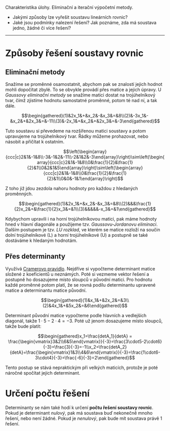 Charakteristika úlohy. Eliminační a iterační výpočetní metody.

- Jakými způsoby lze vyřešit soustavu lineárních rovnic?
- Jaké jsou podmínky nalezení řešení? Jak poznáme, zda má soustava jedno, žádné či více řešení?
---
# Způsoby řešení soustavy rovnic
## Eliminační metody
Snažíme se proměnné osamostatnit, abychom pak se znalostí jejich hodnot mohli dopočítat zbylé. To se obvykle provádí přes matice a jejich úpravy. U *Gaussovy eliminační metody* se snažíme matici dostat na trojúhelníkový tvar, čímž zjistíme hodnotu samostatné proměnné, potom té nad ní, a tak dále.

$$\begin{gathered}(1)&2x_1&+&x_2&-&x_3&=&8\\(2)&-3x_1&-&x_2&+&2x_3&=&-11\\(3)&-2x_1&+&x_2&+&2x_3&=&-3\end{gathered}$$

Tuto soustavu si převedeme na rozšířenou matici soustavy a potom upravujeme na trojúhelníkový tvar. Řádky můžeme prohazovat, nebo násobit a přičítat k ostatním.

$$\left(\begin{array}{ccc|c}2&1&-1&8\\-3&-1&2&-11\\-2&1&2&-3\end{array}\right)\sim\left(\begin{array}{ccc|c}2&1&-1&8\\0&\frac{1}{2}&\frac{1}{2}&1\\0&2&1&5\end{array}\right)\sim\left(\begin{array}{ccc|c}2&1&-1&8\\0&\frac{1}{2}&\frac{1}{2}&1\\0&0&-1&1\end{array}\right)$$

Z toho již jdou zezdola nahoru hodnoty pro každou z hledaných proměnných.

$$\begin{gathered}(1)&2x_1&+&x_2&-&x_3&=&8\\(2)&&&\frac{1}{2}x_2&+&\frac{1}{2}x_3&=&1\\(3)&&&&&-x_3&=&1\end{gathered}$$

Kdybychom upravili i na horní trojúhelníkovou matici, pak máme hodnoty hned v hlavní diagonále a použijeme tzv. *Gaussovu-Jordanovu eliminaci*. Dalším postupem je tzv. *LU rozklad*, ve kterém se matice rozloží na součin dolní trojúhelníkové (L) a horní trojúhelníkové (U) a postupně se také dostáváme k hledaným hodnotám.
## Přes determinanty
Využívá [Cramerovo pravidlo](https://cs.wikipedia.org/wiki/Cramerovo_pravidlo). Nejdříve si vypočteme determinant matice složené z koeficientů u neznámých. Poté si vezmeme vektor řešení a postupně ho dosazujeme místo sloupců v původní matici. Pro hodnotu každé proměnné potom platí, že se rovná podílu determinantu upravené matice a determinantu matice původní.

$$\begin{gathered}(1)&x_1&+&2x_2&=&3\\(2)&4x_1&+&5x_2&=&6\end{gathered}$$

Determinant původní matice vypočteme podle hlavních a vedlejších diagonál, takže $1\cdot5-2\cdot4=-3$. Poté už jenom dosazujeme místo sloupců, takže bude platit:

$$\begin{gathered}x_1=\frac{detA_1}{detA} = \frac{\begin{vmatrix}3&2\\6&5\end{vmatrix}}{-3}=\frac{3\cdot5-2\cdot6}{-3}=\frac{3}{-3}=-1\\x_2=\frac{detA_2}{detA}=\frac{\begin{vmatrix}1&3\\4&6\end{vmatrix}}{-3}=\frac{1\cdot6-3\cdot4}{-3}=\frac{-6}{-3}=2\end{gathered}$$

Tento postup se stává nepraktickým při velkých maticích, protože je poté náročné spočítat jejich determinant.
# Určení počtu řešení
Determinanty se nám také hodí k určení **počtu řešení soustavy rovnic**. Pokud je determinant *nulový*, pak má soustava buď nekonečně mnoho řešení, nebo není žádné. Pokud je *nenulový*, pak bude mít soustava právě 1 řešení.